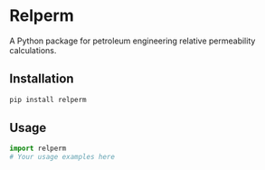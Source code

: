 # Relperm

A Python package for petroleum engineering relative permeability calculations.

## Installation

```bash
pip install relperm
```

## Usage

```python
import relperm
# Your usage examples here
```